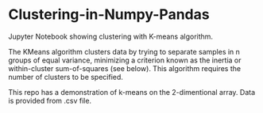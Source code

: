 # Clustering-in-Numpy-Pandas
Jupyter Notebook showing clustering with K-means algorithm.

The KMeans algorithm clusters data by trying to separate samples in n groups of equal variance, minimizing a criterion known as the inertia or within-cluster sum-of-squares (see below). This algorithm requires the number of clusters to be specified. 

This repo has a demonstration of k-means on the 2-dimentional array. Data is provided from .csv file.
